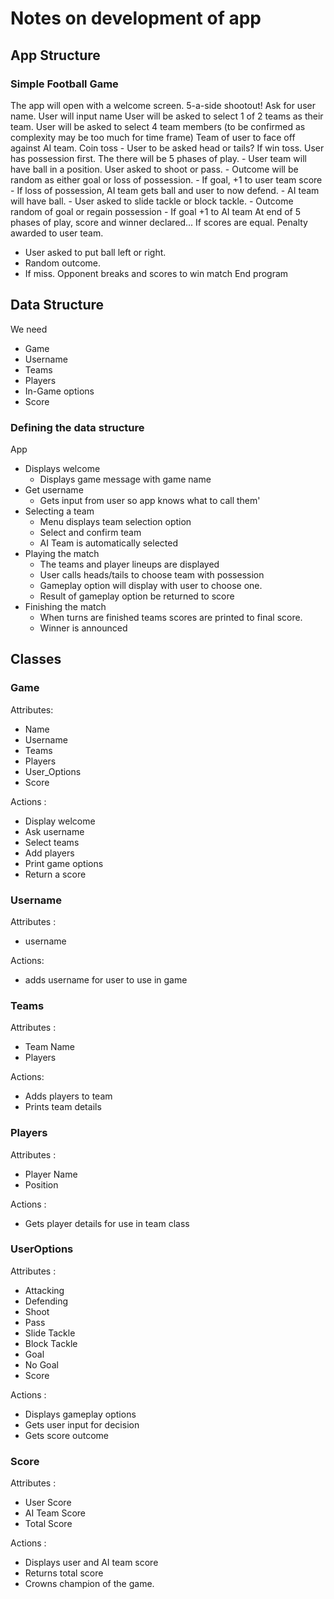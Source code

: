 # Notes on development of app

## App Structure

### Simple Football Game
The app will open with a welcome screen. 5-a-side shootout!
Ask for user name.
User will input name
User will be asked to select 1 of 2 teams as their team.
User will be asked to select 4 team members (to be confirmed as complexity may be too much for time frame)
Team of user to face off against AI team.
Coin toss - User to be asked head or tails?
If win toss. User has possession first.
The there will be 5 phases of play.
    - User team will have ball in a position. User asked to shoot or pass.
        - Outcome will be random as either goal or loss of possession.
        - If goal, +1 to user team score
        - If loss of possession, AI team gets ball and user to now defend.
    - AI team will have ball.
        - User asked to slide tackle or block tackle.
        - Outcome random of goal or regain possession
        - If goal +1 to AI team
At end of 5 phases of play, score and winner declared...
If scores are equal. Penalty awarded to user team.
- User asked to put ball left or right.
- Random outcome.
- If miss. Opponent breaks and scores to win match
End program

## Data Structure

We need
- Game
- Username
- Teams
- Players
- In-Game options
- Score

### Defining the data structure
App
- Displays welcome
    - Displays game message with game name
- Get username
    - Gets input from user so app knows what to call them'
- Selecting a team
    - Menu displays team selection option
    - Select and confirm team
    - AI Team is automatically selected
- Playing the match
    - The teams and player lineups are displayed
    - User calls heads/tails to choose team with possession
    - Gameplay option will display with user to choose one.
    - Result of gameplay option be returned to score
- Finishing the match
    - When turns are finished teams scores are printed to final score.
    - Winner is announced

## Classes
### Game
Attributes:
- Name
- Username
- Teams
- Players
- User_Options
- Score

Actions :
- Display welcome
- Ask username
- Select teams
- Add players
- Print game options
- Return a score

### Username
Attributes :
- username

Actions:
- adds username for user to use in game

### Teams
Attributes :
- Team Name
- Players

Actions: 
- Adds players to team
- Prints team details

### Players
Attributes :
- Player Name
- Position

Actions :
- Gets player details for use in team class

### UserOptions
Attributes :
- Attacking
- Defending
- Shoot
- Pass
- Slide Tackle
- Block Tackle
- Goal
- No Goal
- Score

Actions :
- Displays gameplay options
- Gets user input for decision
- Gets score outcome

### Score
Attributes :
- User Score
- AI Team Score
- Total Score

Actions :
- Displays user and AI team score
- Returns total score
- Crowns champion of the game.